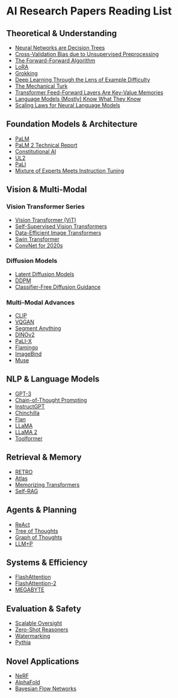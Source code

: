 # AI Research Papers Reading List

## Theoretical & Understanding
* [Neural Networks are Decision Trees](https://arxiv.org/abs/2210.05189 "Neural Networks are Decision Trees: Generalizing Tree Decompositions to Graphs (Rymenams et al., 2022)")
* [Cross-Validation Bias due to Unsupervised Preprocessing](https://arxiv.org/abs/2104.12834 "Cross-Validation Bias due to Unsupervised Preprocessing (Bijma et al., 2021)")
* [The Forward-Forward Algorithm](https://www.cs.toronto.edu/~hinton/FFA13.pdf "The Forward-Forward Algorithm: Some Preliminary Investigations (Hinton, 2022)")
* [LoRA](https://arxiv.org/abs/2106.09685 "LoRA: Low-Rank Adaptation of Large Language Models (Hu et al., 2021)")
* [Grokking](https://arxiv.org/abs/2201.02177 "Grokking: Generalization Beyond Overfitting on Small Algorithmic Datasets (Power et al., 2022)")
* [Deep Learning Through the Lens of Example Difficulty](https://arxiv.org/abs/2106.09647 "Deep Learning Through the Lens of Example Difficulty (Swayamdipta et al., 2021)")
* [The Mechanical Turk](https://arxiv.org/abs/2301.13314 "The Mechanical Turk: How Transformers Process Mathematical Structure (Malkin et al., 2023)")
* [Transformer Feed-Forward Layers Are Key-Value Memories](https://arxiv.org/abs/2012.14913 "Transformer Feed-Forward Layers Are Key-Value Memories (Geva et al., 2020)")
* [Language Models (Mostly) Know What They Know](https://arxiv.org/abs/2305.13711 "Language Models (Mostly) Know What They Know (Kadavath et al., 2023)")
* [Scaling Laws for Neural Language Models](https://arxiv.org/abs/2001.08361 "Scaling Laws for Neural Language Models (Kaplan et al., 2020)")

## Foundation Models & Architecture
* [PaLM](https://arxiv.org/abs/2204.02311 "PaLM: Scaling Language Modeling with Pathways (Chowdhery et al., 2022)")
* [PaLM 2 Technical Report](https://arxiv.org/abs/2305.10403 "PaLM 2 Technical Report (Anil et al., 2023)")
* [Constitutional AI](https://arxiv.org/abs/2212.08073 "Constitutional AI: A Framework for Machine Learning Systems that Respect Human Values (Askell et al., 2022)")
* [UL2](https://arxiv.org/abs/2205.05131 "UL2: Unifying Language Learning Paradigms (Tay et al., 2022)")
* [PaLI](https://arxiv.org/abs/2209.06794 "PaLI: A Jointly-Scaled Multilingual Language-Image Model (Chen et al., 2022)")
* [Mixture of Experts Meets Instruction Tuning](https://arxiv.org/abs/2305.14705 "Mixture of Experts Meets Instruction Tuning (Zhou et al., 2023)")

## Vision & Multi-Modal

### Vision Transformer Series
* [Vision Transformer (ViT)](https://arxiv.org/abs/2010.11929 "An Image is Worth 16x16 Words: Transformers for Image Recognition at Scale (Dosovitskiy et al., 2020)")
* [Self-Supervised Vision Transformers](https://arxiv.org/abs/2104.14294 "Emerging Properties in Self-Supervised Vision Transformers (Caron et al., 2021)")
* [Data-Efficient Image Transformers](https://arxiv.org/abs/2012.12877 "Training data-efficient image transformers & distillation through attention (Touvron et al., 2021)")
* [Swin Transformer](https://arxiv.org/abs/2103.14030 "Swin Transformer: Hierarchical Vision Transformer using Shifted Windows (Liu et al., 2021)")
* [ConvNet for 2020s](https://arxiv.org/abs/2201.03545 "A ConvNet for the 2020s (Liu et al., 2022)")

### Diffusion Models
* [Latent Diffusion Models](https://arxiv.org/abs/2112.10752 "High-Resolution Image Synthesis with Latent Diffusion Models (Rombach et al., 2022)")
* [DDPM](https://arxiv.org/abs/2006.11239 "Denoising Diffusion Probabilistic Models (Ho et al., 2020)")
* [Classifier-Free Diffusion Guidance](https://arxiv.org/abs/2207.12598 "Classifier-Free Diffusion Guidance (Ho & Salimans, 2022)")

### Multi-Modal Advances
* [CLIP](https://arxiv.org/abs/2103.00020 "Learning Transferable Visual Models From Natural Language Supervision (Radford et al., 2021)")
* [VQGAN](https://arxiv.org/abs/2012.09841 "Taming Transformers for High-Resolution Image Synthesis (Esser et al., 2021)")
* [Segment Anything](https://arxiv.org/abs/2304.02643 "Segment Anything (Kirillov et al., 2023)")
* [DINOv2](https://arxiv.org/abs/2304.07193 "DINOv2: Learning Robust Visual Features without Supervision (Oquab et al., 2023)")
* [PaLI-X](https://arxiv.org/abs/2305.18565 "PaLI-X: On Scaling Up a Multilingual Visual Language Model (Xi et al., 2023)")
* [Flamingo](https://arxiv.org/abs/2204.14198 "Flamingo: a Visual Language Model for Few-Shot Learning (Alayrac et al., 2022)")
* [ImageBind](https://arxiv.org/abs/2305.05665 "ImageBind: One Embedding Space To Bind Them All (Goh et al., 2023)")
* [Muse](https://arxiv.org/abs/2301.00704 "Muse: Text-To-Image Generation via Masked Generative Transformers (Chang et al., 2023)")

## NLP & Language Models
* [GPT-3](https://arxiv.org/abs/2005.14165 "Language Models are Few-Shot Learners (Brown et al., 2020)")
* [Chain-of-Thought Prompting](https://arxiv.org/abs/2201.11903 "Chain-of-Thought Prompting Elicits Reasoning in Large Language Models (Wei et al., 2022)")
* [InstructGPT](https://arxiv.org/abs/2203.02155 "Training language models to follow instructions with human feedback (Ouyang et al., 2022)")
* [Chinchilla](https://arxiv.org/abs/2203.15556 "Training Compute-Optimal Large Language Models (Hoffmann et al., 2022)")
* [Flan](https://arxiv.org/abs/2301.13688 "The Flan Collection: Designing Data and Methods for Effective Instruction Tuning (Chung et al., 2023)")
* [LLaMA](https://arxiv.org/abs/2302.13971 "LLaMA: Open and Efficient Foundation Language Models (Touvron et al., 2023)")
* [LLaMA 2](https://arxiv.org/abs/2307.09288 "Llama 2: Open Foundation and Fine-Tuned Chat Models (Touvron et al., 2023)")
* [Toolformer](https://arxiv.org/abs/2302.04761 "Toolformer: Language Models Can Teach Themselves to Use Tools (Schick et al., 2023)")

## Retrieval & Memory
* [RETRO](https://arxiv.org/abs/2112.04426 "Improving Language Models by Retrieving from Trillions of Tokens (Borgeaud et al., 2021)")
* [Atlas](https://arxiv.org/abs/2208.03299 "Atlas: Few-shot Learning via Memory Access with Large Language Models (Yu et al., 2022)")
* [Memorizing Transformers](https://arxiv.org/abs/2203.08913 "Memorizing Transformers (Wu et al., 2022)")
* [Self-RAG](https://arxiv.org/abs/2310.11511 "Self-RAG: Learning to Retrieve, Generate, and Critique through Self-Reflection (Asai et al., 2023)")

## Agents & Planning
* [ReAct](https://arxiv.org/abs/2210.03629 "ReAct: Synergizing Reasoning and Acting in Language Models (Yao et al., 2022)")
* [Tree of Thoughts](https://arxiv.org/abs/2305.10601 "Tree of Thoughts: Deliberate Problem Solving with Large Language Models (Yao et al., 2023)")
* [Graph of Thoughts](https://arxiv.org/abs/2308.09687 "Graph of Thoughts: Solving Elaborate Problems with Large Language Models (Chen et al., 2023)")
* [LLM+P](https://arxiv.org/abs/2304.11477 "LLM+P: Empowering Large Language Models with Optimal Planning Proficiency (Liu et al., 2023)")

## Systems & Efficiency
* [FlashAttention](https://arxiv.org/abs/2205.14135 "FlashAttention: Fast and Memory-Efficient Exact Attention with IO-Awareness (Dao et al., 2022)")
* [FlashAttention-2](https://arxiv.org/abs/2307.08691 "FlashAttention-2: Faster Attention with Better Parallelism (Dao et al., 2023)")
* [MEGABYTE](https://arxiv.org/abs/2305.07185 "MEGABYTE: Predicting Million-byte Sequences with Multiscale Transformers (Anil et al., 2023)")

## Evaluation & Safety
* [Scalable Oversight](https://arxiv.org/abs/2211.03540 "Measuring Progress on Scalable Oversight for Large Language Models (Askell et al., 2022)")
* [Zero-Shot Reasoners](https://arxiv.org/abs/2205.11916 "Language Models are Zero-Shot Reasoners (Kojima et al., 2022)")
* [Watermarking](https://arxiv.org/abs/2301.10226 "On the Reliability of Watermarks for Large Language Models (Kirchenbauer et al., 2023)")
* [Pythia](https://arxiv.org/abs/2304.01373 "Pythia: A Suite for Analyzing Large Language Models Across Training and Scaling (Biderman et al., 2023)")

## Novel Applications
* [NeRF](https://arxiv.org/abs/2003.08934 "NeRF: Representing Scenes as Neural Radiance Fields for View Synthesis (Mildenhall et al., 2020)")
* [AlphaFold](https://www.nature.com/articles/s41586-021-03819-2 "Highly accurate protein structure prediction with AlphaFold (Jumper et al., 2021)")
* [Bayesian Flow Networks](https://arxiv.org/abs/2308.07037 "Bayesian Flow Networks (Zhang & Ho, 2023)")